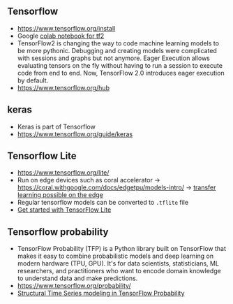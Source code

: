 ## Tensorflow
* https://www.tensorflow.org/install
* Google [colab notebook for tf2](https://colab.research.google.com/github/zaidalyafeai/Notebooks/blob/master/TF_2_0.ipynb)
* TensorFlow2 is changing the way to code machine learning models to be more pythonic. Debugging and creating models were complicated with sessions and graphs but not anymore. Eager Execution allows evaluating tensors on the fly without having to run a session to execute code from end to end. Now, TensorFlow 2.0 introduces eager execution by default.
* https://www.tensorflow.org/hub

## keras
* Keras is part of Tensorflow
* https://www.tensorflow.org/guide/keras

## Tensorflow Lite
* https://www.tensorflow.org/lite/
* Run on edge devices such as coral accelerator -> https://coral.withgoogle.com/docs/edgetpu/models-intro/ -> [transfer learning possible on the edge](https://coral.withgoogle.com/docs/edgetpu/retrain-detection/)
* Regular tensorflow models can be converted to `.tflite` file
* [Get started with TensorFlow Lite](https://www.tensorflow.org/lite/guide/get_started)

## Tensorflow probability
* TensorFlow Probability (TFP) is a Python library built on TensorFlow that makes it easy to combine probabilistic models and deep learning on modern hardware (TPU, GPU). It's for data scientists, statisticians, ML researchers, and practitioners who want to encode domain knowledge to understand data and make predictions.
* https://www.tensorflow.org/probability/
* [Structural Time Series modeling in TensorFlow Probability](https://medium.com/tensorflow/structural-time-series-modeling-in-tensorflow-probability-344edac24083)

